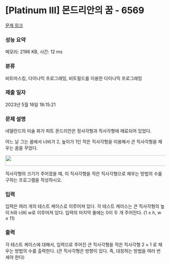 # [Platinum III] 몬드리안의 꿈 - 6569 

[문제 링크](https://www.acmicpc.net/problem/6569) 

### 성능 요약

메모리: 2196 KB, 시간: 12 ms

### 분류

비트마스킹, 다이나믹 프로그래밍, 비트필드를 이용한 다이나믹 프로그래밍

### 제출 일자

2023년 5월 16일 18:15:21

### 문제 설명

<p>네델란드의 미술 화가 피트 몬드리안은 정사각형과 직사각형에 매료되어 있었다.</p>

<p>어느 날 그는 꿈에서 너비가 2, 높이가 1인 작은 직사각형을 이용해서 큰 직사각형을 채우는 꿈을 꾸었다.</p>

<p><img alt="" src="" style="height:33px; width:599px"></p>

<p>직사각형의 크기가 주어졌을 때, 이 직사각형을 작은 직사각형으로 채우는 방법의 수를 구하는 프로그램을 작성하시오.</p>

### 입력 

 <p>입력은 여러 개의 테스트 케이스로 이루어져 있다. 각 테스트 케이스는 큰 직사각형의 높이 h와 너비 w로 이루어져 있다. 입력의 마지막 줄에는 0이 두 개 주어진다. (1 ≤ h, w ≤ 11)</p>

### 출력 

 <p>각 테스트 케이스에 대해서, 입력으로 주어진 큰 직사각형을 작은 직사각형 2 × 1 로 채우는 방법의 수를 출력한다. (큰 직사각형은 방향이 있다. 즉, 대칭하는 방법을 여러 번 세야 한다)</p>

